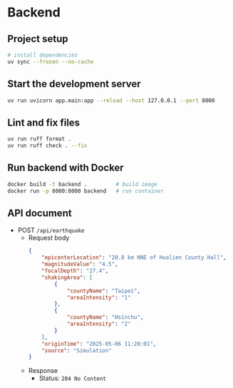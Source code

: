 # Backend

## Project setup
```bash
# install dependencies
uv sync --frozen --no-cache
```

## Start the development server
```bash
uv run uvicorn app.main:app --reload --host 127.0.0.1 --port 8000
```

## Lint and fix files
```bash
uv run ruff format . 
uv run ruff check . --fix  
```

## Run backend with Docker
```bash
docker build -t backend .         # build image
docker run -p 8000:8000 backend   # run container
```

## API document
- POST `/api/earthquake`
  - Request body
    ```json
    {
        "epicenterLocation": "20.8 km NNE of Hualien County Hall",
        "magnitudeValue": "4.5",
        "focalDepth": "27.4",
        "shakingArea": [
            {
                "countyName": "Taipei",
                "areaIntensity": "1"
            },
            {
                "countyName": "Hsinchu",
                "areaIntensity": "2"
            }
        ],
        "originTime": "2025-05-06 11:20:01",
        "source": "Simulation"
    }
    ```
  - Response
    - Status: `204 No Content`